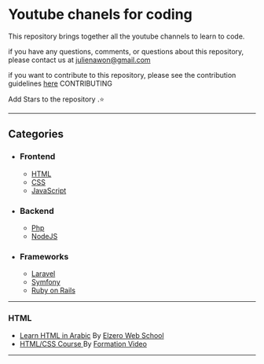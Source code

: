 # Youtube chanels for coding

This repository brings together all the youtube channels to learn to code.

if you have any questions, comments, or questions about this repository, please contact us at <julienawon@gmail.com>

if you want to contribute to this repository, please see the contribution guidelines [here](/CONTRIBUTING.md) CONTRIBUTING

Add Stars to the repository .⭐

---

## Categories
- ### Frontend
    - [HTML](#html)
    - [CSS](#css)
    - [JavaScript](#javascript)
- ### Backend
    - [Php](#php)
    - [NodeJS](#nodejs)
- ### Frameworks
    - [Laravel](#laravel)
    - [Symfony](#symfony)
    - [Ruby on Rails](#rails)
---
 ### HTML
 - [Learn HTML in Arabic](https://www.youtube.com/watch?v=6QAELgirvjs&list=PLDoPjvoNmBAw_t_XWUFbBX-c9MafPk9ji)
 By [Elzero Web School](https://www.youtube.com/c/ElzeroInfo)
 - [HTML/CSS Course ](https://www.youtube.com/watch?v=u5W2NWItytc&list=PLrSOXFDHBtfE5tpw0bjMevWxMWXotiSdO)
  By [Formation Video](https://www.youtube.com/c/Formationvid%C3%A9o8)
---
